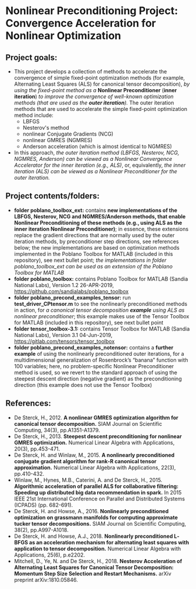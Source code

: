 # Nonlinear Preconditioning Project: Convergence Acceleration for Nonlinear Optimization

## Project goals:
* This project develops a collection of methods to accelerate the convergence of simple fixed-point optimization methods (for example, Alternating Least Squares (ALS) for canonical tensor decomposition), *by using the fixed-point method as a* **Nonlinear Preconditioner** (**inner iteration**) *to improve the convergence of well-known optimization methods (that are used as the **outer iteration**).* The outer iteration methods that are used to accelerate the simple fixed-point optimization method include:
    * LBFGS
    * Nesterov's method
    * nonlinear Conjugate Gradients (NCG)
    * nonlinear GMRES (NGMRES)
    * Anderson acceleration (which is almost identical to NGMRES)
* In this approach, *the outer iteration method (LBFGS, Nesterov, NCG, NGMRES, Anderson) can be viewed as a Nonlinear Convergence Accelerator for the inner iteration (e.g., ALS)*, or, equivalently, *the inner iteration (ALS) can be viewed as a Nonlinear Preconditioner for the outer iteration.*

## Project contents/folders:
* **folder poblano_toolbox_ext:** contains **new implementations of the LBFGS, Nesterov, NCG and NGMRES/Anderson methods, that enable Nonlinear Preconditioning of these methods (e.g., using ALS as the inner iteration Nonlinear Preconditioner)**; in essence, these extensions replace the gradient directions that are normally used by the outer iteration methods, by preconditioner step directions, see references below; the new implementations are based on optimization methods implemented in the Poblano Toolbox for MATLAB (included in this repository), see next bullet point; *the implementations in folder poblano_toolbox_ext can be used as an extension of the Poblano Toolbox for MATLAB*
* **folder poblano_toolbox:** contains Poblano Toolbox for MATLAB (Sandia National Labs), Version 1.2 26-APR-2019, https://github.com/sandialabs/poblano_toolbox
* **folder poblano_precond_examples_tensor:** run **test_driver_CPtensor.m** to see the nonlinearly preconditioned methods in action, for *a canonical tensor decomposition **example** using ALS as nonlinear preconditioner*; this example makes use of the Tensor Toolbox for MATLAB (included in this repository), see next bullet point
* **folder tensor_toolbox-3.1:** contains Tensor Toolbox for MATLAB (Sandia National Labs), Version 3.1 04-Jun-2019, https://gitlab.com/tensors/tensor_toolbox
* **folder poblano_precond_examples_notensor:** contains a **further example** of using the nonlinearly preconditioned outer iterations, for a multidimensional generalization of Rosenbrock’s “banana” function with 100 variables; here, no problem-specific Nonlinear Preconditioner method is used, so we revert to the standard approach of using the steepest descent direction (negative gradient) as the preconditioning direction (this example does not use the Tensor Toolbox)

## References:

* De Sterck, H., 2012. **A nonlinear GMRES optimization algorithm for canonical tensor decomposition.** SIAM Journal on Scientific Computing, 34(3), pp.A1351-A1379.
* De Sterck, H., 2013. **Steepest descent preconditioning for nonlinear GMRES optimization.** Numerical Linear Algebra with Applications, 20(3), pp.453-471.
* De Sterck, H. and Winlaw, M., 2015. **A nonlinearly preconditioned conjugate gradient algorithm for rank‐R canonical tensor approximation.** Numerical Linear Algebra with Applications, 22(3), pp.410-432.
* Winlaw, M., Hynes, M.B., Caterini, A. and De Sterck, H., 2015. **Algorithmic acceleration of parallel ALS for collaborative filtering: Speeding up distributed big data recommendation in spark.** In 2015 IEEE 21st International Conference on Parallel and Distributed Systems (ICPADS) (pp. 682-691).
* De Sterck, H. and Howse, A., 2016. **Nonlinearly preconditioned optimization on grassmann manifolds for computing approximate tucker tensor decompositions.** SIAM Journal on Scientific Computing, 38(2), pp.A997-A1018.
* De Sterck, H. and Howse, A.J., 2018. **Nonlinearly preconditioned L‐BFGS as an acceleration mechanism for alternating least squares with application to tensor decomposition.** Numerical Linear Algebra with Applications, 25(6), p.e2202.
* Mitchell, D., Ye, N. and De Sterck, H., 2018. **Nesterov Acceleration of Alternating Least Squares for Canonical Tensor Decomposition: Momentum Step Size Selection and Restart Mechanisms.** arXiv preprint arXiv:1810.05846.
